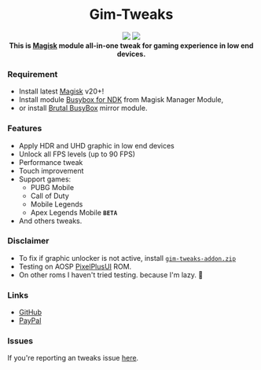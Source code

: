 <!-- HTML -->
<h1 align="center">Gim-Tweaks</h1>

<div align="center">
    <img src="https://img.shields.io/badge/Updated-2021/08/23-blue.svg?longCache=true&style=popout-round"/>
    <img src="https://img.shields.io/badge/Magisk-Module-green.svg?longCache=true&style=flat-round"/>
</div>

<div align="center">
    <strong>
        This is <a href="https://github.com/topjohnwu/Magisk">Magisk</a> module all-in-one tweak for gaming experience in low end devices. 
    </strong>
</div>


<!-- Markdown -->
### Requirement
- Install latest [Magisk](https://github.com/topjohnwu/Magisk/releases) v20+!
- Install module [Busybox for NDK](https://github.com/Magisk-Modules-Repo/busybox-ndk) from Magisk Manager Module,
- or install [Brutal BusyBox](https://t.me/feralab_news_eng/176) mirror module.

### Features
- Apply HDR and UHD graphic in low end devices
- Unlock all FPS levels (up to 90 FPS)
- Performance tweak
- Touch improvement
- Support games:
    - PUBG Mobile
    - Call of Duty
    - Mobile Legends
    - Apex Legends Mobile **`BETA`**
- And others tweaks.

### Disclaimer
- To fix if graphic unlocker is not active, install [`gim-tweaks-addon.zip`](https://github.com/uyrLab/gim-tweaks/releases/download/v1.0/gim-tweaks-addon.zip)
- Testing on AOSP [PixelPlusUI](https://ppui.site/device/lavender) ROM.
- On other roms I haven't tried testing. because I'm lazy. 🗿

 ### Links
- [GitHub](https://github.com/uyrLab/gim-tweaks)
- [PayPal](https://www.paypal.com/paypalme/kybo15)

### Issues
If you're reporting an tweaks issue [here](https://github.com/uyrLab/gim-tweaks/issues/1#issue-976498555).
